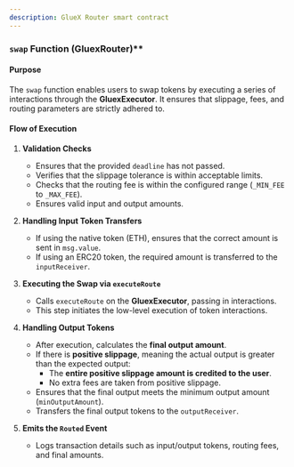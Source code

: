 ```yaml
---
description: GlueX Router smart contract
---
```


### `swap` Function (GluexRouter)**
#### **Purpose**
The `swap` function enables users to swap tokens by executing a series of interactions through the **GluexExecutor**. It ensures that slippage, fees, and routing parameters are strictly adhered to.

#### **Flow of Execution**
1. **Validation Checks**
   - Ensures that the provided `deadline` has not passed.
   - Verifies that the slippage tolerance is within acceptable limits.
   - Checks that the routing fee is within the configured range (`_MIN_FEE` to `_MAX_FEE`).
   - Ensures valid input and output amounts.

2. **Handling Input Token Transfers**
   - If using the native token (ETH), ensures that the correct amount is sent in `msg.value`.
   - If using an ERC20 token, the required amount is transferred to the `inputReceiver`.

3. **Executing the Swap via `executeRoute`**
   - Calls `executeRoute` on the **GluexExecutor**, passing in interactions.
   - This step initiates the low-level execution of token interactions.

4. **Handling Output Tokens**
   - After execution, calculates the **final output amount**.
   - If there is **positive slippage**, meaning the actual output is greater than the expected output:
     - The **entire positive slippage amount is credited to the user**.
     - No extra fees are taken from positive slippage.
   - Ensures that the final output meets the minimum output amount (`minOutputAmount`).
   - Transfers the final output tokens to the `outputReceiver`.

5. **Emits the `Routed` Event**
   - Logs transaction details such as input/output tokens, routing fees, and final amounts.